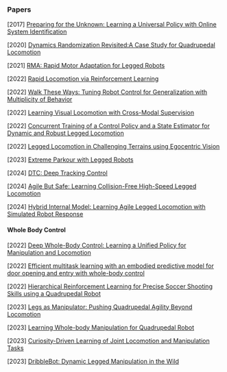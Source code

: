 ### Papers

[2017] [Preparing for the Unknown: Learning a Universal Policy with Online System Identification](https://arxiv.org/abs/1702.02453)

[2020] [Dynamics Randomization Revisited:A Case Study for Quadrupedal Locomotion](https://arxiv.org/abs/2011.02404)

[2021] [RMA: Rapid Motor Adaptation for Legged Robots](https://arxiv.org/abs/2107.04034)

[2022] [Rapid Locomotion via Reinforcement Learning](https://arxiv.org/abs/2205.02824)

[2022] [Walk These Ways: Tuning Robot Control for Generalization with Multiplicity of Behavior](https://arxiv.org/abs/2212.03238)

[2022] [Learning Visual Locomotion with Cross-Modal Supervision](https://arxiv.org/abs/2211.03785)

[2022] [Concurrent Training of a Control Policy and a State Estimator for Dynamic and Robust Legged Locomotion](https://arxiv.org/abs/2202.05481)

[2022] [Legged Locomotion in Challenging Terrains using Egocentric Vision](https://arxiv.org/abs/2211.07638)

[2023] [Extreme Parkour with Legged Robots](https://arxiv.org/abs/2309.14341)

[2024] [DTC: Deep Tracking Control](https://www.science.org/doi/abs/10.1126/scirobotics.adh5401)

[2024] [Agile But Safe: Learning Collision-Free High-Speed Legged Locomotion](https://arxiv.org/abs/2401.17583)

[2024] [Hybrid Internal Model: Learning Agile Legged Locomotion with Simulated Robot Response](https://arxiv.org/abs/2312.11460)



#### Whole Body Control

[2022] [Deep Whole-Body Control: Learning a Unified Policy for Manipulation and Locomotion](https://arxiv.org/abs/2210.10044)

[2022] [Efficient multitask learning with an embodied predictive model for door opening and entry with whole-body control](https://www.science.org/doi/abs/10.1126/scirobotics.aax8177)

[2022] [Hierarchical Reinforcement Learning for Precise Soccer Shooting Skills using a Quadrupedal Robot](https://arxiv.org/abs/2208.01160)

[2023] [Legs as Manipulator: Pushing Quadrupedal Agility Beyond Locomotion](https://arxiv.org/abs/2303.11330)

[2023] [Learning Whole-body Manipulation for Quadrupedal Robot](https://arxiv.org/abs/2308.16820)

[2023] [Curiosity-Driven Learning of Joint Locomotion and Manipulation Tasks](https://openreview.net/pdf?id=QG_ERxtDAP-)

[2023] [DribbleBot: Dynamic Legged Manipulation in the Wild](https://arxiv.org/abs/2304.01159)

